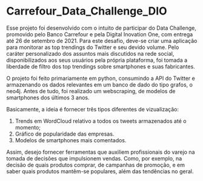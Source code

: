 # Carrefour_Data_Challenge_DIO

  Esse projeto foi desenvolvido com o intuito de participar do Data Challenge, promovido pelo Banco Carrefour e pela Digital Inovation One, com entrega até 26 de setembro de 2021. 
Para este desafio, deve-se criar uma aplicação para monitorar as top trendings do Twitter e seu devido volume. Pelo caráter personalizado dos assuntos mais discutidos na rede 
social, disponibilizados aos seus usuários pela própria plataforma, foi tomada a liberdade de filtro dos top trendings sobre smartphones e suas fabricantes.

   O projeto foi feito primariamente em python, consumindo a API do Twitter e armazenando os dados relevantes em um banco de dado do tipo grafos, o neo4j. Antes de tudo, foi 
realizado um webscraping, de modelos de smartphones dos últimos 3 anos.

 Basicamente, a ideia é fornecer três tipos diferentes de vizualização:
1) Trends em WordCloud relativo a todos os tweets armazenados até o momento; 
2) Gráfico de popularidade das empresas.
3) Modelos de smartphones mais comentados.

Assim, desejo fornecer ferramentas que auxiliem profissionais do varejo na tomada de decisões que impulsionem vendas. Como, por exemplo, na decisão de quais produtos comprar,
de campanhas de promoção, e em saber quais produtos mantêm-se populares, além das tendências no geral.

 

